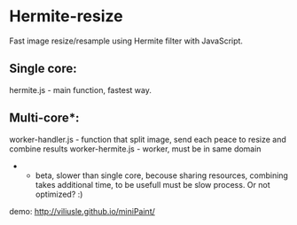 Hermite-resize
==============

Fast image resize/resample using Hermite filter with JavaScript.

## Single core:
hermite.js - main function, fastest way.

## Multi-core*:
worker-handler.js - function that split image, send each peace to resize and combine results
worker-hermite.js - worker, must be in same domain

* - beta, slower than single core, becouse sharing resources, combining takes additional time, to be usefull must be slow process. Or not optimized? :) 

demo: http://viliusle.github.io/miniPaint/
